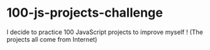 # 100-js-projects-challenge
I decide to practice 100 JavaScript projects to improve myself ! (The projects all come from Internet)
